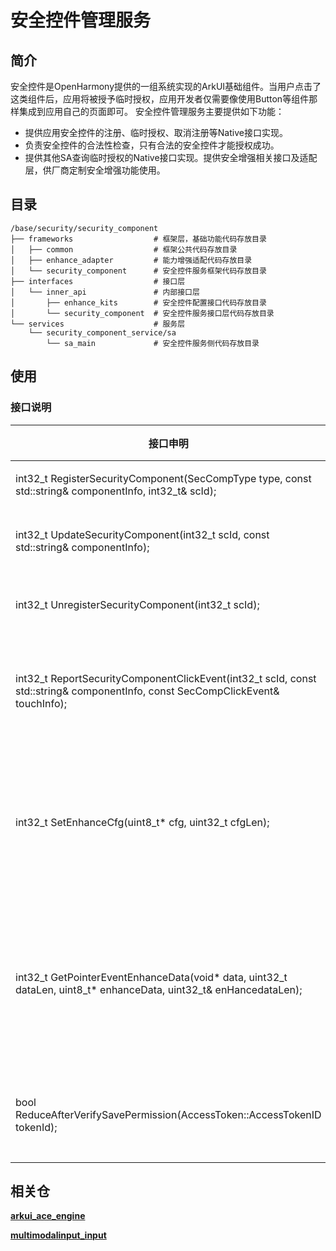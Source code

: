 # 安全控件管理服务

## 简介

安全控件是OpenHarmony提供的一组系统实现的ArkUI基础组件。当用户点击了这类组件后，应用将被授予临时授权，应用开发者仅需要像使用Button等组件那样集成到应用自己的页面即可。
安全控件管理服务主要提供如下功能：

-  提供应用安全控件的注册、临时授权、取消注册等Native接口实现。
-  负责安全控件的合法性检查，只有合法的安全控件才能授权成功。
-  提供其他SA查询临时授权的Native接口实现。提供安全增强相关接口及适配层，供厂商定制安全增强功能使用。

## 目录

```
/base/security/security_component
├── frameworks                  # 框架层，基础功能代码存放目录
│   ├── common                  # 框架公共代码存放目录
│   ├── enhance_adapter         # 能力增强适配代码存放目录
│   └── security_component      # 安全控件服务框架代码存放目录
├── interfaces                  # 接口层
│   └── inner_api               # 内部接口层
│       ├── enhance_kits        # 安全控件配置接口代码存放目录
│       └── security_component  # 安全控件服务接口层代码存放目录
└── services                    # 服务层
    └── security_component_service/sa
        └── sa_main             # 安全控件服务侧代码存放目录

```

## 使用
### 接口说明

| **接口申明** | **接口描述** |
| --- | --- |
| int32_t RegisterSecurityComponent(SecCompType type, const std::string& componentInfo, int32_t& scId); | 注册安全控件 |
| int32_t UpdateSecurityComponent(int32_t scId, const std::string& componentInfo); | 更新安全控件信息 |
| int32_t UnregisterSecurityComponent(int32_t scId); | 取消注册安全控件 |
| int32_t ReportSecurityComponentClickEvent(int32_t scId, const std::string& componentInfo, const SecCompClickEvent& touchInfo); | 上报点击事件，申请临时授权 |
| int32_t SetEnhanceCfg(uint8_t* cfg, uint32_t cfgLen); | 设置安全控件增强的配置，供多模服务使用 |
| int32_t GetPointerEventEnhanceData(void* data, uint32_t dataLen, uint8_t* enhanceData, uint32_t& enHancedataLen); | 获取点击事件的安全增强数据，供多模服务使用 |
| bool ReduceAfterVerifySavePermission(AccessToken::AccessTokenID tokenId); | 校验后取消保存控件权限 |

## 相关仓

**[arkui\_ace\_engine](https://gitee.com/openharmony/arkui_ace_engine/blob/master/README_zh.md)**

**[multimodalinput\_input](https://gitee.com/openharmony/multimodalinput_input/blob/master/README_zh.md)**
